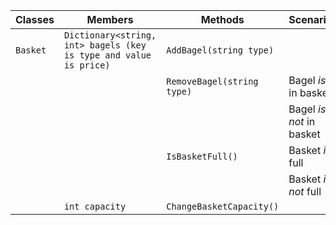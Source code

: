| Classes           | Members                                                             | Methods                                               | Scenario                       | Outputs      |
|-------------------|---------------------------------------------------------------------|-------------------------------------------------------|--------------------------------|--------------|
| `Basket`          | `Dictionary<string, int> bagels (key is type and value is price)`   | `AddBagel(string type)`                               |                                | Console.Out  | 
|                   |                                                                     | `RemoveBagel(string type)`                            | Bagel *is* in basket           | true         |
|                   |                                                                     |                                                       | Bagel *is not* in basket       | false        |
|                   |                                                                     | `IsBasketFull()`                                      | Basket *is* full               | true         |
|                   |                                                                     |                                                       | Basket *is not* full           | false        |
|                   | `int capacity`                                                      | `ChangeBasketCapacity()`                                |                                |              |